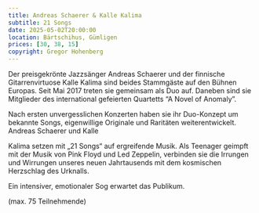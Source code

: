 ```yaml
---
title: Andreas Schaerer & Kalle Kalima
subtitle: 21 Songs
date: 2025-05-02T20:00:00
location: Bärtschihus, Gümligen
prices: [30, 38, 15]
copyright: Gregor Hohenberg
---
```


Der preisgekrönte Jazzsänger Andreas Schaerer und der finnische Gitarrenvirtuose Kalle Kalima sind beides Stammgäste auf den Bühnen Europas. Seit Mai 2017 treten sie gemeinsam als Duo auf. Daneben sind sie Mitglieder des international gefeierten Quartetts “A Novel of Anomaly”.

Nach ersten unvergesslichen Konzerten haben sie ihr Duo-Konzept um bekannte Songs, eigenwillige Originale und
Raritäten weiterentwickelt. Andreas Schaerer und Kalle

Kalima setzen mit „21 Songs“ auf ergreifende Musik. Als Teenager geimpft mit der Musik von Pink Floyd und Led Zeppelin, verbinden sie die Irrungen und Wirrungen unseres neuen Jahrtausends mit dem kosmischen Herzschlag des Urknalls.

Ein intensiver, emotionaler Sog erwartet das Publikum.

(max. 75 Teilnehmende)
